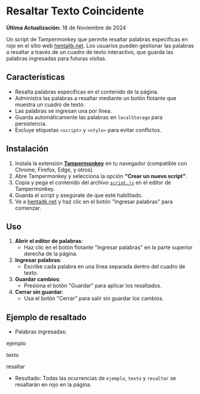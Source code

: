 # Resaltar Texto Coincidente

**Última Actualización:** 18 de Noviembre de 2024

Un script de Tampermonkey que permite resaltar palabras específicas en rojo en el sitio web [hentaitk.net](https://hentaitk.net). Los usuarios pueden gestionar las palabras a resaltar a través de un cuadro de texto interactivo, que guarda las palabras ingresadas para futuras visitas.

## Características

- Resalta palabras específicas en el contenido de la página.
- Administra las palabras a resaltar mediante un botón flotante que muestra un cuadro de texto.
- Las palabras se ingresan una por línea.
- Guarda automáticamente las palabras en `localStorage` para persistencia.
- Excluye etiquetas `<script>` y `<style>` para evitar conflictos.

## Instalación

1. Instala la extensión **[Tampermonkey](https://www.tampermonkey.net/)** en tu navegador (compatible con Chrome, Firefox, Edge, y otros).
2. Abre Tampermonkey y selecciona la opción **"Crear un nuevo script"**.
3. Copia y pega el contenido del archivo [`script.js`](Resaltar%20texto%20coincidente.user.js) en el editor de Tampermonkey.
4. Guarda el script y asegúrate de que esté habilitado.
5. Ve a [hentaitk.net](https://hentaitk.net) y haz clic en el botón "Ingresar palabras" para comenzar.

## Uso

1. **Abrir el editor de palabras**:
   - Haz clic en el botón flotante "Ingresar palabras" en la parte superior derecha de la página.
2. **Ingresar palabras**:
   - Escribe cada palabra en una línea separada dentro del cuadro de texto.
3. **Guardar cambios**:
   - Presiona el botón "Guardar" para aplicar los resaltados.
4. **Cerrar sin guardar**:
   - Usa el botón "Cerrar" para salir sin guardar los cambios.

## Ejemplo de resaltado

- Palabras ingresadas:

ejemplo

texto

resaltar

- Resultado: Todas las ocurrencias de `ejemplo`, `texto` y `resaltar` se resaltarán en rojo en la página.

